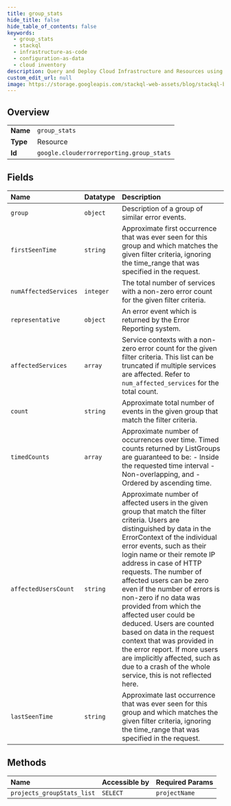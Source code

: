 ```yaml
---
title: group_stats
hide_title: false
hide_table_of_contents: false
keywords:
  - group_stats
  - stackql
  - infrastructure-as-code
  - configuration-as-data
  - cloud inventory
description: Query and Deploy Cloud Infrastructure and Resources using SQL
custom_edit_url: null
image: https://storage.googleapis.com/stackql-web-assets/blog/stackql-blog-post-featured-image.png
---
```

  
    

## Overview
<table><tbody>
<tr><td><b>Name</b></td><td><code>group_stats</code></td></tr>
<tr><td><b>Type</b></td><td>Resource</td></tr>
<tr><td><b>Id</b></td><td><code>google.clouderrorreporting.group_stats</code></td></tr>
</tbody></table>

## Fields
| Name | Datatype | Description |
|:-----|:---------|:------------|
| `group` | `object` | Description of a group of similar error events. |
| `firstSeenTime` | `string` | Approximate first occurrence that was ever seen for this group and which matches the given filter criteria, ignoring the time_range that was specified in the request. |
| `numAffectedServices` | `integer` | The total number of services with a non-zero error count for the given filter criteria. |
| `representative` | `object` | An error event which is returned by the Error Reporting system. |
| `affectedServices` | `array` | Service contexts with a non-zero error count for the given filter criteria. This list can be truncated if multiple services are affected. Refer to `num_affected_services` for the total count. |
| `count` | `string` | Approximate total number of events in the given group that match the filter criteria. |
| `timedCounts` | `array` | Approximate number of occurrences over time. Timed counts returned by ListGroups are guaranteed to be: - Inside the requested time interval - Non-overlapping, and - Ordered by ascending time. |
| `affectedUsersCount` | `string` | Approximate number of affected users in the given group that match the filter criteria. Users are distinguished by data in the ErrorContext of the individual error events, such as their login name or their remote IP address in case of HTTP requests. The number of affected users can be zero even if the number of errors is non-zero if no data was provided from which the affected user could be deduced. Users are counted based on data in the request context that was provided in the error report. If more users are implicitly affected, such as due to a crash of the whole service, this is not reflected here. |
| `lastSeenTime` | `string` | Approximate last occurrence that was ever seen for this group and which matches the given filter criteria, ignoring the time_range that was specified in the request. |
## Methods
| Name | Accessible by | Required Params |
|:-----|:--------------|:----------------|
| `projects_groupStats_list` | `SELECT` | `projectName` |
